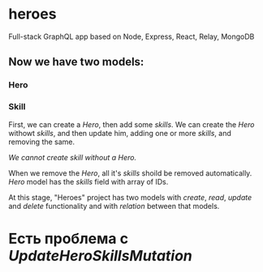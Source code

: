 # heroes
Full-stack GraphQL app based on Node, Express, React, Relay, MongoDB

## Now we have two models:

### Hero
### Skill

First, we can create a *Hero*, then add some *skills*. We can create the *Hero* withowt *skills*, and then update him, adding one or more *skills*, and removing the same.

*We cannot create skill without a Hero.* 

When we remove the *Hero*, all it's *skills* shoild be removed automatically. *Hero* model has the *skills* field with array of IDs.

At this stage, "Heroes" project has two models with *create*, *read*, *update* and *delete* functionality and with *relation* between that models.

# Есть проблема с *UpdateHeroSkillsMutation*
